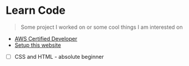 # Learn Code

> Some project I worked on or some cool things I am interested on

* [AWS Certified Developer](./learn-code/aws-developer.md)
* [Setup this website](./learn-code/website-setup.md)
* [ ] CSS and HTML - absolute beginner
